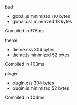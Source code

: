 bud

 - global.js       minimized       110 bytes
 - global.css       minimized       18 bytes

Compiled in 578ms

 theme

 - theme.css       304 bytes
 - theme.js       minimized       52 bytes

Compiled in 403ms

 plugin

 - plugin.css       304 bytes
 - plugin.js       minimized       52 bytes

Compiled in 404ms